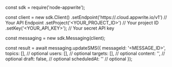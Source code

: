 const sdk = require('node-appwrite');

const client = new sdk.Client()
    .setEndpoint('https://<REGION>.cloud.appwrite.io/v1') // Your API Endpoint
    .setProject('<YOUR_PROJECT_ID>') // Your project ID
    .setKey('<YOUR_API_KEY>'); // Your secret API key

const messaging = new sdk.Messaging(client);

const result = await messaging.updateSMS({
    messageId: '<MESSAGE_ID>',
    topics: [], // optional
    users: [], // optional
    targets: [], // optional
    content: '<CONTENT>', // optional
    draft: false, // optional
    scheduledAt: '' // optional
});
